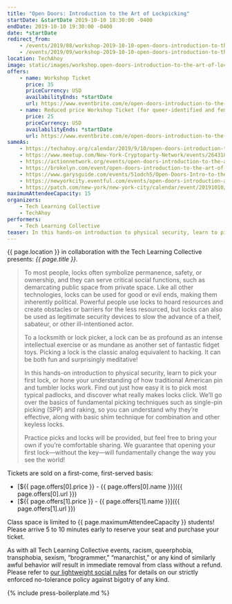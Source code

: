 ```yaml
---
title: "Open Doors: Introduction to the Art of Lockpicking"
startDate: &startDate 2019-10-10 18:30:00 -0400
endDate: 2019-10-10 19:30:00 -0400
date: *startDate
redirect_from:
    - /events/2019/08/workshop-2019-10-10-open-doors-introduction-to-the-art-of-lockpicking
    - /events/2019/09/workshop-2019-10-10-open-doors-introduction-to-the-art-of-lockpicking
location: TechAhoy
image: static/images/workshop.open-doors-introduction-to-the-art-of-lockpicking.rectangle.png
offers:
    - name: Workshop Ticket
      price: 35
      priceCurrency: USD
      availabilityEnds: *startDate
      url: https://www.eventbrite.com/e/open-doors-introduction-to-the-art-of-lockpicking-tickets-70646763371
    - name: Reduced price Workshop Ticket (for queer-identified and femme people)
      price: 25
      priceCurrency: USD
      availabilityEnds: *startDate
      url: https://www.eventbrite.com/e/open-doors-introduction-to-the-art-of-lockpicking-tickets-70646763371
sameAs:
    - https://techahoy.org/calendar/2019/9/10/open-doors-introduction-to-the-art-of-lockpicking
    - https://www.meetup.com/New-York-Cryptoparty-Network/events/264318595/
    - https://actionnetwork.org/events/open-doors-introduction-to-the-art-of-lockpicking
    - https://brokelyn.com/event/open-doors-introduction-to-the-art-of-lockpicking/
    - https://www.garysguide.com/events/51odch5/Open-Doors-Intro-to-the-Art-of-Lockpicking
    - https://newyorkcity.eventful.com/events/open-doors-introduction-art-lockpicking-/E0-001-131215660-2
    - https://patch.com/new-york/new-york-city/calendar/event/20191010/660841/open-doors-introduction-to-the-art-of-lockpicking
maximumAttendeeCapacity: 15
organizers:
    - Tech Learning Collective
    - TechAhoy
performers:
    - Tech Learning Collective
teaser: In this hands-on introduction to physical security, learn to pick your first lock, or hone your understanding of how traditional American pin and tumbler locks work. Find out just how easy it is to pick most typical padlocks, and discover what really makes locks click. We&rsquo;ll go over the basics of fundamental picking techniques such as single-pin picking (SPP) and raking, so you can understand why they&rsquo;re effective, along with basic shim technique for combination and other keyless locks.
---
```


{{ page.location }} in collaboration with the Tech Learning Collective presents: *{{ page.title }}*.

> To most people, locks often symbolize permanence, safety, or ownership, and they can serve critical social functions, such as demarcating public space from private space. Like all other technologies, locks can be used for good or evil ends, making them inherently political. Powerful people use locks to hoard resources and create obstacles or barriers for the less resourced, but locks can also be used as legitimate security devices to slow the advance of a theif, sabateur, or other ill-intentioned actor.
>
> To a locksmith or lock picker, a lock can be as profound as an intense intellectual exercise or as mundane as another set of fantastic fidget toys. Picking a lock is the classic analog equivalent to hacking. It can be both fun and surprisingly meditative!
>
> In this hands-on introduction to physical security, learn to pick your first lock, or hone your understanding of how traditional American pin and tumbler locks work. Find out just how easy it is to pick most typical padlocks, and discover what really makes locks click. We’ll go over the basics of fundamental picking techniques such as single-pin picking (SPP) and raking, so you can understand why they’re effective, along with basic shim technique for combination and other keyless locks.
>
> Practice picks and locks will be provided, but feel free to bring your own if you’re comfortable sharing. We guarantee that opening your first lock—without the key—will fundamentally change the way you see the world!

Tickets are sold on a first-come, first-served basis:

* [${{ page.offers[0].price }} - {{ page.offers[0].name }}]({{ page.offers[0].url }})
* [${{ page.offers[1].price }} - {{ page.offers[1].name }}]({{ page.offers[1].url }})

Class space is limited to {{ page.maximumAttendeeCapacity }} students! Please arrive 5 to 10 minutes early to reserve your seat and purchase your ticket.

As with all Tech Learning Collective events, racism, queerphobia, transphobia, sexism, “brogrammer,” “manarchist,” or any kind of similarly awful behavior *will* result in immediate removal from class without a refund. Please refer to [our lightweight social rules](https://github.com/AnarchoTechNYC/meta/wiki/Social-rules) for details on our strictly enforced no-tolerance policy against bigotry of any kind.

{% include press-boilerplate.md %}
